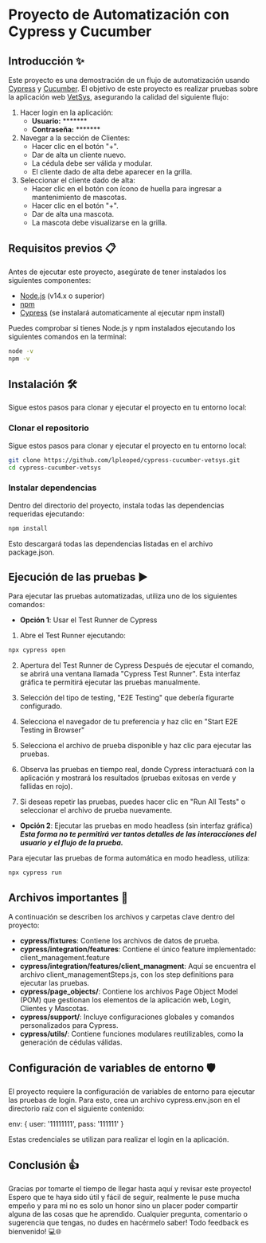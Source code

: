# Proyecto de Automatización con Cypress y Cucumber

## Introducción ✨

Este proyecto es una demostración de un flujo de automatización usando [Cypress](https://www.cypress.io/) y [Cucumber](https://cucumber.io/). El objetivo de este proyecto es realizar pruebas sobre la  aplicación web [VetSys](http://vetsys.com.uy:3000/), asegurando la calidad del siguiente flujo:

1. Hacer login en la aplicación:
    - **Usuario:** *******
    - **Contraseña:** *******
2. Navegar a la sección de Clientes:
    - Hacer clic en el botón "+".
    - Dar de alta un cliente nuevo.
    - La cédula debe ser válida y modular.
    - El cliente dado de alta debe aparecer en la grilla.
3. Seleccionar el cliente dado de alta:
    - Hacer clic en el botón con ícono de huella para ingresar a mantenimiento de mascotas.
    - Hacer clic en el botón "+".
    - Dar de alta una mascota.
    - La mascota debe visualizarse en la grilla.

## Requisitos previos 📋

Antes de ejecutar este proyecto, asegúrate de tener instalados los siguientes componentes:

* [Node.js](https://nodejs.org/) (v14.x o superior)
* [npm](https://www.npmjs.com/)
* [Cypress](https://www.cypress.io/) (se instalará automaticamente al ejecutar npm install)

Puedes comprobar si tienes Node.js y npm instalados ejecutando los siguientes comandos en la terminal:
```bash
node -v
npm -v
```

## Instalación 🛠

Sigue estos pasos para clonar y ejecutar el proyecto en tu entorno local:

### Clonar el repositorio

Sigue estos pasos para clonar y ejecutar el proyecto en tu entorno local:

```bash
git clone https://github.com/lpleoped/cypress-cucumber-vetsys.git
cd cypress-cucumber-vetsys
```

### Instalar dependencias

Dentro del directorio del proyecto, instala todas las dependencias requeridas ejecutando:

```bash
npm install
```

Esto descargará todas las dependencias listadas en el archivo package.json.

## Ejecución de las pruebas ▶️
Para ejecutar las pruebas automatizadas, utiliza uno de los siguientes comandos:

* **Opción 1**: Usar el Test Runner de Cypress

1. Abre el Test Runner ejecutando:

```bash
npx cypress open
```

2. Apertura del Test Runner de Cypress
Después de ejecutar el comando, se abrirá una ventana llamada "Cypress Test Runner". 
Esta interfaz gráfica te permitirá ejecutar las pruebas manualmente.

3. Selección del tipo de testing, "E2E Testing" que debería figurarte configurado.

4. Selecciona el navegador de tu preferencia y haz clic en "Start E2E Testing in Browser"

5. Selecciona el archivo de prueba disponible y haz clic para ejecutar las pruebas.

6. Observa las pruebas en tiempo real, donde Cypress interactuará con la aplicación y mostrará los resultados (pruebas exitosas en verde y fallidas en rojo).

8. Si deseas repetir las pruebas, puedes hacer clic en "Run All Tests" o seleccionar el archivo de prueba nuevamente.

* **Opción 2**: Ejecutar las pruebas en modo headless (sin interfaz gráfica)
***Esta forma no te permitirá ver tantos detalles de las interacciones del usuario y el flujo de la prueba.***

Para ejecutar las pruebas de forma automática en modo headless, utiliza:

```bash
npx cypress run
```

## Archivos importantes 📁

A continuación se describen los archivos y carpetas clave dentro del proyecto:

* **cypress/fixtures**: Contiene los archivos de datos de prueba.
* **cypress/integration/features**: Contiene el único feature implementado: client_management.feature
* **cypress/integration/features/client_managment**: Aquí se encuentra el archivo client_managementSteps.js, con los step definitions para ejecutar las pruebas.
* **cypress/page_objects/**: Contiene los archivos Page Object Model (POM) que gestionan los elementos de la aplicación web, Login, Clientes y Mascotas.
* **cypress/support/**: Incluye configuraciones globales y comandos personalizados para Cypress.
* **cypress/utils/**: Contiene funciones modulares reutilizables, como la generación de cédulas válidas.

## Configuración de variables de entorno 🛡
El proyecto requiere la configuración de variables de entorno para ejecutar las pruebas de login. 
Para esto, crea un archivo cypress.env.json en el directorio raíz con el siguiente contenido:

env: {
  user: '11111111',
  pass: '111111'
}

Estas credenciales se utilizan para realizar el login en la aplicación.

## Conclusión 👍

Gracias por tomarte el tiempo de llegar hasta aquí y revisar este proyecto! 
Espero que te haya sido útil y fácil de seguir, realmente le puse mucha empeño y para mi no es solo un honor sino un placer poder compartir alguna de las cosas que he aprendido. 
Cualquier pregunta, comentario o sugerencia que tengas, no dudes en hacérmelo saber! Todo feedback es bienvenido! 💻🌐
